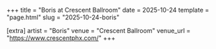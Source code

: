 +++
title = "Boris at Crescent Ballroom"
date = 2025-10-24
template = "page.html"
slug = "2025-10-24-boris"

[extra]
artist = "Boris"
venue = "Crescent Ballroom"
venue_url = "https://www.crescentphx.com/"
+++
